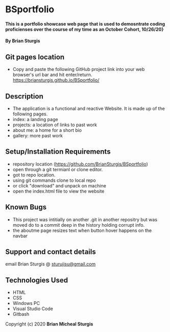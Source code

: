 # BSportfolio

#### This is a portfolio showcase web page that is used to demosntrate coding proficienses over the course of my time as an October Cohort, 10/26/20}

#### By Brian Sturgis

## Git pages location

- Copy and paste the following GitHub project link into your web browser's url bar and hit enter/return.  https://briansturgis.github.io/BSportfolio/

## Description

- The application is a functional and reactive Website. It is made up of the following pages.
- index: a landing page
- projects: a location of links to past work
- about me: a home for a short bio
- gallery: more past work


## Setup/Installation Requirements

- repository location (https://github.com/BrianSturgis/BSportfolio)
- open through a git termianl or clone editor.
- got to repo location.
- using git commands clone to local repo
- or click "download" and unpack on machine
- open the index.html file to view the website

## Known Bugs

- This project was intitially on another .git in another repositry but was moved do to a commit deep in the history holding corrupt info.
- the aboutme page resizes text when button hover happens on the navbar

## Support and contact details

email Brian Sturgis @ <sturujisu@gmail.com>

## Technologies Used

- HTML
- CSS
- Windows PC
- Visual Studio Code
- Gitbash

Copyright (c) 2020 **Brian Micheal Sturgis**
